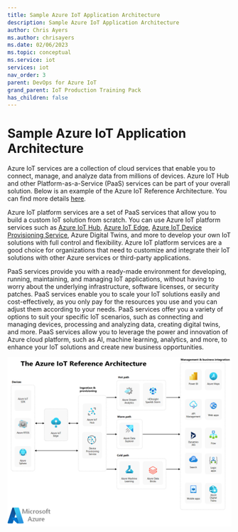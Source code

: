 ```yaml
---
title: Sample Azure IoT Application Architecture
description: Sample Azure IoT Application Architecture
author: Chris Ayers
ms.author: chrisayers
ms.date: 02/06/2023
ms.topic: conceptual
ms.service: iot
services: iot
nav_order: 3
parent: DevOps for Azure IoT
grand_parent: IoT Production Training Pack
has_children: false
---
```


# Sample Azure IoT Application Architecture

Azure IoT services are a collection of cloud services that enable you to connect, manage, and analyze data from millions of devices. Azure IoT Hub and other Platform-as-a-Service (PaaS) services can be part of your overall solution. Below is an example of the Azure IoT Reference Architecture. You can find more details [here](https://learn.microsoft.com/en-us/azure/architecture/reference-architectures/iot).

Azure IoT platform services are a set of PaaS services that allow you to build a custom IoT solution from scratch. You can use Azure IoT platform services such as [Azure IoT Hub](./azure-iot-hub.md), [Azure IoT Edge](../IoTEdge/), [Azure IoT Device Provisioning Service](./azure-iot-hub-dps.md), Azure Digital Twins, and more to develop your own IoT solutions with full control and flexibility. Azure IoT platform services are a good choice for organizations that need to customize and integrate their IoT solutions with other Azure services or third-party applications.

PaaS services provide you with a ready-made environment for developing, running, maintaining, and managing IoT applications, without having to worry about the underlying infrastructure, software licenses, or security patches.
PaaS services enable you to scale your IoT solutions easily and cost-effectively, as you only pay for the resources you use and you can adjust them according to your needs.
PaaS services offer you a variety of options to suit your specific IoT scenarios, such as connecting and managing devices, processing and analyzing data, creating digital twins, and more.
PaaS services allow you to leverage the power and innovation of Azure cloud platform, such as AI, machine learning, analytics, and more, to enhance your IoT solutions and create new business opportunities.


![](./media/azure-iot-reference-architecture-updated.png)

